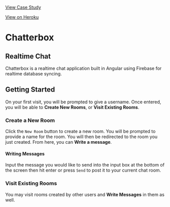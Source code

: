 [View Case Study](https://transplanar.github.io/portfolio//Chatterbox/)

[View on Heroku](https://chatterbox-app-demo.herokuapp.com/)

# Chatterbox

## Realtime Chat
Chatterbox is a realtime chat application built in Angular using Firebase for realtime database syncing.

## Getting Started
On your first visit, you will be prompted to give a username. Once entered, you will be able to **Create New Rooms**, or **Visit Existing Rooms**.

### Create a New Room
Click the ```New Room``` button to create a new room. You will be prompted to provide a name for the room. You will then be redirected to the room you just created. From here, you can **Write a message**.

#### Writing Messages
Input the message you would like to send into the input box at the bottom of the screen then hit enter or press `Send` to post it to your current chat room.

### Visit Existing Rooms
You may visit rooms created by other users and **Write Messages** in them as well.
